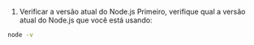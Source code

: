 <!-- Instalar/Atualizar NodeJS; -->

1. Verificar a versão atual do Node.js
   Primeiro, verifique qual a versão atual do Node.js que você está usando:

```bash
node -v
```
